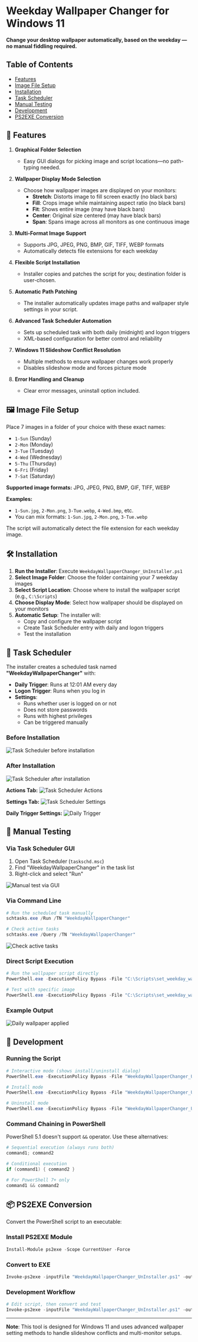 # Weekday Wallpaper Changer for Windows 11

**Change your desktop wallpaper automatically, based on the weekday — no manual fiddling required.**

## Table of Contents

- [Features](#-features)
- [Image File Setup](#️-image-file-setup)
- [Installation](#-installation)
- [Task Scheduler](#-task-scheduler)
- [Manual Testing](#-manual-testing)
- [Development](#-development)
- [PS2EXE Conversion](#-ps2exe-conversion)

## 🚀 Features

1. **Graphical Folder Selection**  
   - Easy GUI dialogs for picking image and script locations—no path-typing needed.

2. **Wallpaper Display Mode Selection**  
   - Choose how wallpaper images are displayed on your monitors:
     - **Stretch**: Distorts image to fill screen exactly (no black bars)
     - **Fill**: Crops image while maintaining aspect ratio (no black bars)
     - **Fit**: Shows entire image (may have black bars)
     - **Center**: Original size centered (may have black bars)
     - **Span**: Spans image across all monitors as one continuous image

3. **Multi-Format Image Support**  
   - Supports JPG, JPEG, PNG, BMP, GIF, TIFF, WEBP formats
   - Automatically detects file extensions for each weekday

4. **Flexible Script Installation**  
   - Installer copies and patches the script for you; destination folder is user-chosen.

5. **Automatic Path Patching**  
   - The installer automatically updates image paths and wallpaper style settings in your script.

6. **Advanced Task Scheduler Automation**  
   - Sets up scheduled task with both daily (midnight) and logon triggers
   - XML-based configuration for better control and reliability

7. **Windows 11 Slideshow Conflict Resolution**  
   - Multiple methods to ensure wallpaper changes work properly
   - Disables slideshow mode and forces picture mode

8. **Error Handling and Cleanup**  
   - Clear error messages, uninstall option included.

## 🖼️ Image File Setup

Place 7 images in a folder of your choice with these exact names:

- `1-Sun` (Sunday)
- `2-Mon` (Monday) 
- `3-Tue` (Tuesday)
- `4-Wed` (Wednesday)
- `5-Thu` (Thursday)
- `6-Fri` (Friday)
- `7-Sat` (Saturday)

**Supported image formats:** JPG, JPEG, PNG, BMP, GIF, TIFF, WEBP

**Examples:**
- `1-Sun.jpg`, `2-Mon.png`, `3-Tue.webp`, `4-Wed.bmp`, etc.
- You can mix formats: `1-Sun.jpg`, `2-Mon.png`, `3-Tue.webp`

The script will automatically detect the file extension for each weekday image.

## 🛠️ Installation

1. **Run the Installer**: Execute `WeekdayWallpaperChanger_UnInstaller.ps1`
2. **Select Image Folder**: Choose the folder containing your 7 weekday images
3. **Select Script Location**: Choose where to install the wallpaper script (e.g., `C:\Scripts`)
4. **Choose Display Mode**: Select how wallpaper should be displayed on your monitors
5. **Automatic Setup**: The installer will:
   - Copy and configure the wallpaper script
   - Create Task Scheduler entry with daily and logon triggers
   - Test the installation

## 📅 Task Scheduler

The installer creates a scheduled task named **"WeekdayWallpaperChanger"** with:

- **Daily Trigger**: Runs at 12:01 AM every day
- **Logon Trigger**: Runs when you log in
- **Settings**: 
  - Runs whether user is logged on or not
  - Does not store passwords
  - Runs with highest privileges
  - Can be triggered manually

### Before Installation
![Task Scheduler before installation](pics/png/Task_Scheduler_before_installation.png)

### After Installation
![Task Scheduler after installation](pics/png/Task_Scheduler_after_installation.png)

**Actions Tab:**
![Task Scheduler Actions](pics/png/Task_Scheduler_after_installation_Actions.png)

**Settings Tab:**
![Task Scheduler Settings](pics/png/Task_Scheduler_after_installation_Settings.png)

**Daily Trigger Settings:**
![Daily Trigger](pics/png/Task_Scheduler_trigger_daily_and_at_log_on.png)

## 🔧 Manual Testing

### Via Task Scheduler GUI
1. Open Task Scheduler (`taskschd.msc`)
2. Find "WeekdayWallpaperChanger" in the task list
3. Right-click and select "Run"

![Manual test via GUI](pics/png/Task_Scheduler_run_manually_to_test.png)

### Via Command Line
```powershell
# Run the scheduled task manually
schtasks.exe /Run /TN "WeekdayWallpaperChanger"

# Check active tasks
schtasks.exe /Query /TN "WeekdayWallpaperChanger"
```

![Check active tasks](pics/png/Task_Scheduler_check_Active_Tasks.png)

### Direct Script Execution
```powershell
# Run the wallpaper script directly
PowerShell.exe -ExecutionPolicy Bypass -File "C:\Scripts\set_weekday_wallpaper.ps1"

# Test with specific image
PowerShell.exe -ExecutionPolicy Bypass -File "C:\Scripts\set_weekday_wallpaper.ps1" -ImagePath "C:\Images\1-Sun.jpg"
```

### Example Output
![Daily wallpaper applied](pics/png/daily_wallpaper_applied__today_is_Thursday.png)

## 🔧 Development

### Running the Script
```powershell
# Interactive mode (shows install/uninstall dialog)
PowerShell.exe -ExecutionPolicy Bypass -File "WeekdayWallpaperChanger_UnInstaller.ps1"

# Install mode
PowerShell.exe -ExecutionPolicy Bypass -File "WeekdayWallpaperChanger_UnInstaller.ps1" -Install

# Uninstall mode  
PowerShell.exe -ExecutionPolicy Bypass -File "WeekdayWallpaperChanger_UnInstaller.ps1" -Uninstall
```

### Command Chaining in PowerShell
PowerShell 5.1 doesn't support `&&` operator. Use these alternatives:

```powershell
# Sequential execution (always runs both)
command1; command2

# Conditional execution
if (command1) { command2 }

# For PowerShell 7+ only
command1 && command2
```

## 📦 PS2EXE Conversion

Convert the PowerShell script to an executable:

### Install PS2EXE Module
```powershell
Install-Module ps2exe -Scope CurrentUser -Force
```

### Convert to EXE
```powershell
Invoke-ps2exe -inputFile "WeekdayWallpaperChanger_UnInstaller.ps1" -outputFile "WeekdayWallpaperChanger.exe" -iconFile "pics\ico\WeekdayWallpaperChanger.ico" -noConsole
```

### Development Workflow
```powershell
# Edit script, then convert and test
Invoke-ps2exe -inputFile "WeekdayWallpaperChanger_UnInstaller.ps1" -outputFile "WeekdayWallpaperChanger.exe" -iconFile "pics\ico\WeekdayWallpaperChanger.ico" -noConsole; .\WeekdayWallpaperChanger.exe
```

---

**Note**: This tool is designed for Windows 11 and uses advanced wallpaper setting methods to handle slideshow conflicts and multi-monitor setups.
